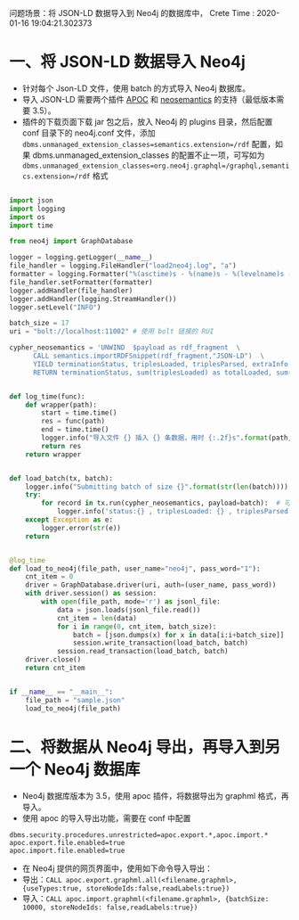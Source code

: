 
问题场景：将 JSON-LD 数据导入到 Neo4j 的数据库中，
Crete Time : 2020-01-16 19:04:21.302373

# 一、将 JSON-LD 数据导入 Neo4j

* 针对每个 Json-LD 文件，使用 batch 的方式导入 Neo4j 数据库。
* 导入 JSON-LD 需要两个插件 [APOC](https://github.com/neo4j-contrib/neo4j-apoc-procedures) 和 [neosemantics](https://github.com/neo4j-labs/neosemantics) 的支持（最低版本需要 3.5）。
* 插件的下载页面下载 jar 包之后，放入 Neo4j 的 plugins 目录，然后配置 conf 目录下的 neo4j.conf 文件，添加 ```dbms.unmanaged_extension_classes=semantics.extension=/rdf``` 配置，如果 dbms.unmanaged_extension_classes 的配置不止一项，可写如为 ```dbms.unmanaged_extension_classes=org.neo4j.graphql=/graphql,semantics.extension=/rdf``` 格式


```py

import json
import logging
import os
import time

from neo4j import GraphDatabase

logger = logging.getLogger(__name__)
file_handler = logging.FileHandler("load2neo4j.log", "a")
formatter = logging.Formatter("%(asctime)s - %(name)s - %(levelname)s - %(process)s - %(message)s")
file_handler.setFormatter(formatter)
logger.addHandler(file_handler)
logger.addHandler(logging.StreamHandler())
logger.setLevel("INFO")

batch_size = 17
uri = "bolt://localhost:11002" # 使用 bolt 链接的 RUI

cypher_neosemantics = 'UNWIND  $payload as rdf_fragment  \
      CALL semantics.importRDFSnippet(rdf_fragment,"JSON-LD")  \
      YIELD terminationStatus, triplesLoaded, triplesParsed, extraInfo \
      RETURN terminationStatus, sum(triplesLoaded) as totalLoaded, sum(triplesParsed) as totalParsed '


def log_time(func):
    def wrapper(path):
        start = time.time()
        res = func(path)
        end = time.time()
        logger.info("导入文件 {} 插入 {} 条数据，用时 {:.2f}s".format(path, res, end-start))
        return res
    return wrapper


def load_batch(tx, batch):
    logger.info("Submitting batch of size {}".format(str(len(batch))))
    try:
        for record in tx.run(cypher_neosemantics, payload=batch):  # 可能触发 property 名称太长超出限制的异常
            logger.info('status:{} , triplesLoaded: {} , triplesParsed: {}'.format(record["terminationStatus"], record["totalLoaded"], record["totalParsed"]))
    except Exception as e:
        logger.error(str(e))
    return


@log_time
def load_to_neo4j(file_path, user_name="neo4j", pass_word="1"):
    cnt_item = 0
    driver = GraphDatabase.driver(uri, auth=(user_name, pass_word))
    with driver.session() as session:
        with open(file_path, mode='r') as jsonl_file:
            data = json.loads(jsonl_file.read())
            cnt_item = len(data)
            for i in range(0, cnt_item, batch_size):
                batch = [json.dumps(x) for x in data[i:i+batch_size]]
                session.write_transaction(load_batch, batch)
            session.read_transaction(load_batch, batch)
    driver.close()
    return cnt_item


if __name__ == "__main__":
    file_path = "sample.json"
    load_to_neo4j(file_path)
```

# 二、将数据从 Neo4j 导出，再导入到另一个 Neo4j 数据库

* Neo4j 数据库版本为 3.5，使用 apoc 插件，将数据导出为 graphml 格式，再导入。
* 使用 apoc 的导入导出功能，需要在 conf 中配置
```
dbms.security.procedures.unrestricted=apoc.export.*,apoc.import.*
apoc.export.file.enabled=true
apoc.import.file.enabled=true
```

* 在 Neo4j 提供的网页界面中，使用如下命令导入导出：
* 导出：```CALL apoc.export.graphml.all(<filename.graphml>, {useTypes:true, storeNodeIds:false,readLabels:true})```
* 导入：```CALL apoc.import.graphml(<filename.graphml>, {batchSize: 10000, storeNodeIds: false,readLabels:true})```